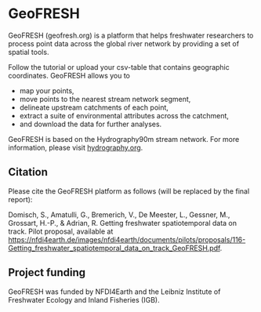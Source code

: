 # GeoFRESH

GeoFRESH (geofresh.org) is a platform that helps freshwater researchers to process point data across the global river network by providing a set of spatial tools.

Follow the tutorial or upload your csv-table that contains geographic coordinates. GeoFRESH allows you to

- map your points,
- move points to the nearest stream network segment,
- delineate upstream catchments of each point,
- extract a suite of environmental attributes across the catchment,
- and download the data for further analyses.

GeoFRESH is based on the Hydrography90m stream network. For more information, please visit [hydrography.org](https://hydrography.org/).

## Citation

Please cite the GeoFRESH platform as follows (will be replaced by the final report):

Domisch, S., Amatulli, G., Bremerich, V., De Meester, L., Gessner, M., Grossart, H.-P., & Adrian, R. Getting freshwater spatiotemporal data on track. Pilot proposal, available at https://nfdi4earth.de/images/nfdi4earth/documents/pilots/proposals/116-Getting_freshwater_spatiotemporal_data_on_track_GeoFRESH.pdf.

## Project funding

GeoFRESH was funded by NFDI4Earth and the Leibniz Institute of Freshwater Ecology and Inland Fisheries (IGB).
